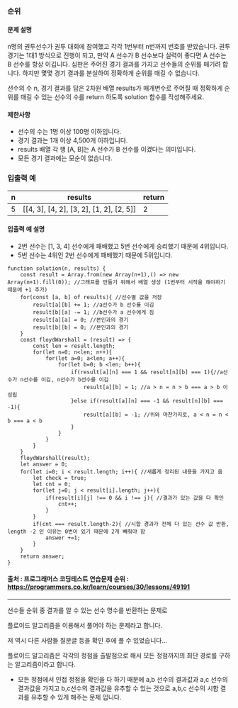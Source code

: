 ### 순위 

#### 문제 설명
n명의 권투선수가 권투 대회에 참여했고 각각 1번부터 n번까지 번호를 받았습니다. 권투 경기는 1대1 방식으로 진행이 되고, 만약 A 선수가 B 선수보다 실력이 좋다면 A 선수는 B 선수를 항상 이깁니다. 심판은 주어진 경기 결과를 가지고 선수들의 순위를 매기려 합니다. 하지만 몇몇 경기 결과를 분실하여 정확하게 순위를 매길 수 없습니다.

선수의 수 n, 경기 결과를 담은 2차원 배열 results가 매개변수로 주어질 때 정확하게 순위를 매길 수 있는 선수의 수를 return 하도록 solution 함수를 작성해주세요.

#### 제한사항
- 선수의 수는 1명 이상 100명 이하입니다.
- 경기 결과는 1개 이상 4,500개 이하입니다.
- results 배열 각 행 [A, B]는 A 선수가 B 선수를 이겼다는 의미입니다.
- 모든 경기 결과에는 모순이 없습니다.

### 입출력 예
|n|results|return|
|-|----|----|
|5|[[4, 3], [4, 2], [3, 2], [1, 2], [2, 5]]|2|

#### 입출력 예 설명
- 2번 선수는 [1, 3, 4] 선수에게 패배했고 5번 선수에게 승리했기 때문에 4위입니다.
- 5번 선수는 4위인 2번 선수에게 패배했기 때문에 5위입니다.
```
function solution(n, results) {
    const result = Array.from(new Array(n+1),() => new Array(n+1).fill(0)); //그래프를 만들기 위해서 배열 생성 (1번부터 시작을 해야하기 때문에 +1 추가)
    for(const [a, b] of results){ //선수별 값을 저장
        result[a][b] += 1; //a선수가 b 선수를 이김
        result[b][a] -= 1; //b선수가 a 선수에게 짐
        result[a][a] = 0; //본인과의 경기
        result[b][b] = 0; //본인과의 경기
    }
    const floydWarshall = (result) => {
        const len = result.length;
        for(let n=0; n<len; n++){
            for(let a=0; a<len; a++){
                for(let b=0; b <len; b++){
                    if(result[a][n] === 1 && result[n][b] === 1){//a선수가 n선수를 이김, n선수가 b선수를 이김
                        result[a][b] = 1; //a > n = n > b === a > b 이 성립
                    }else if(result[a][n] === -1 && result[n][b] === -1){
                        result[a][b] = -1; //위와 마찬가지로, a < n = n < b === a < b
                    }
                }
            }
        }
    }
    floydWarshall(result); 
    let answer = 0;
    for(let i=0; i < result.length; i++){ //새롭게 정리된 내용을 가지고 옴
        let check = true;
        let cnt = 0;
        for(let j=0; j < result[i].length; j++){
            if(result[i][j] !== 0 && i !== j){ //결과가 있는 값을 다 확인
                cnt++;
            }
        }
        if(cnt === result.length-2){ //시합 경과가 전체 다 있는 선수 값 반환, length -2 인 이유는 0번이 있기 때문에 2개 빼줘야 함
            answer +=1;
        }
    }
    return answer;
}
```
#### 출처 : 프로그래머스 코딩테스트 연습문제 순위 : https://programmers.co.kr/learn/courses/30/lessons/49191
-----------------------------------------------------------------------------------------------------
선수들 순위 중 결과를 알 수 있는 선수 명수를 반환하는 문제로

플로이드 알고리즘을 이용해서 풀어야 하는 문제라고 합니다.

저 역시 다른 사람들 질문글 등을 확인 후에 풀 수 있었습니다...

플로이드 알고리즘은 각각의 정점을 출발점으로 해서 모든 정점까지의 최단 경로를 구하는 알고리즘이라고 합니다.

* 모든 정점에서 인접 정점을 확인을 다 하기 때문에 a,b 선수의 결과값과 a,c 선수의 결과값을 가지고 b,c선수의 결과값을 유추할 수 있는 것으로 a,b,c 선수의 시합 결과를 유추할 수 있게 해주는 문제 입니다.
